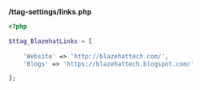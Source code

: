 <b>/ttag-settings/<span class = "ttag-file">links.php</span></b>


```php
<?php

$ttag_BlazehatLinks = [
 
	'Website' => 'http://blazehattech.com/',
	'Blogs' => 'https://blazehattech.blogspot.com/'

];

```
